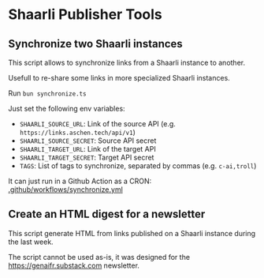 # Shaarli Publisher Tools

## Synchronize two Shaarli instances

This script allows to synchronize links from a Shaarli instance to another.

Usefull to re-share some links in more specialized Shaarli instances.

Run `bun synchronize.ts`

Just set the following env variables:

- `SHAARLI_SOURCE_URL`: Link of the source API (e.g. `https://links.aschen.tech/api/v1`)
- `SHAARLI_SOURCE_SECRET`: Source API secret
- `SHAARLI_TARGET_URL`: Link of the target API
- `SHAARLI_TARGET_SECRET`: Target API secret
- `TAGS`: List of tags to synchronize, separated by commas (e.g. `c-ai,troll`)

It can just run in a Github Action as a CRON: [.github/workflows/synchronize.yml](.github/workflows/synchronize.yml)

## Create an HTML digest for a newsletter

This script generate HTML from links published on a Shaarli instance during the last week.

The script cannot be used as-is, it was designed for the https://genaifr.substack.com newsletter.
